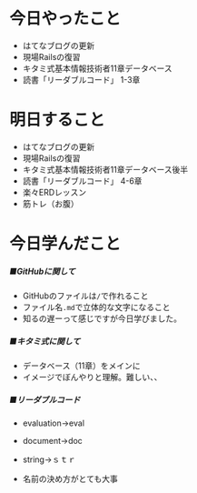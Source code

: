 # 今日やったこと
- はてなブログの更新
- 現場Railsの復習
- キタミ式基本情報技術者11章データベース
- 読書「リーダブルコード」 1-3章

# 明日すること
- はてなブログの更新
- 現場Railsの復習
- キタミ式基本情報技術者11章データベース後半
- 読書「リーダブルコード」 4-6章
- 楽々ERDレッスン
- 筋トレ（お腹）

# 今日学んだこと

##### ■GitHubに関して
- GitHubのファイルは`/`で作れること
- ファイル名`.md`で立体的な文字になること
- 知るの遅ーって感じですが今日学びました。

##### ■キタミ式に関して
- データベース（11章）をメインに
- イメージでぼんやりと理解。難しい、、

##### ■リーダブルコード
- evaluation→eval
- document→doc
- string→ｓｔｒ

- 名前の決め方がとても大事
